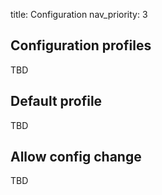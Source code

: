 title: Configuration
nav_priority: 3

## Configuration profiles

TBD

## Default profile

TBD

## Allow config change

TBD
